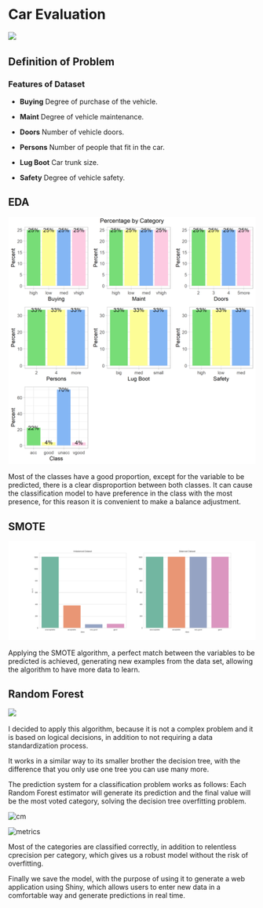 # **Car Evaluation**

<img src = "https://di-uploads-pod5.dealerinspire.com/autocitysd/uploads/2019/03/Used-Car-Evaluation-Checklist.jpg">


## **Definition of Problem**

### **Features of Dataset**


* **Buying** Degree of purchase of the vehicle.

* **Maint** Degree of vehicle maintenance.

* **Doors** Number of vehicle doors.

* **Persons** Number of people that fit in the car.

* **Lug Boot** Car trunk size.

* **Safety** Degree of vehicle safety.

## **EDA**

<img src = "https://github.com/Jesus-Vazquez-A/Car-Evaluation-Proyect/blob/main/img/matrix_barplot.png">

Most of the classes have a good proportion, except for the variable to be predicted, there is a clear disproportion between both classes. It can cause the classification model to have preference in the class with the most presence, for this reason it is convenient to make a balance adjustment.

## **SMOTE**
<img src = "https://github.com/Jesus-Vazquez-A/Car-Evaluation-Proyect/blob/main/img/SMOTE.png">

Applying the SMOTE algorithm, a perfect match between the variables to be predicted is achieved, generating new examples from the data set, allowing the algorithm to have more data to learn.


## **Random Forest**



<img src = "https://ecosistemas.ovacen.com/wp-content/uploads/2018/01/bosque.jpg">


I decided to apply this algorithm, because it is not a complex problem and it is based on logical decisions, in addition to not requiring a data standardization process.

It works in a similar way to its smaller brother the decision tree, with the difference that you only use one tree you can use many more.

The prediction system for a classification problem works as follows: Each Random Forest estimator will generate its prediction and the final value will be the most voted category, solving the decision tree overfitting problem.

![cm](https://user-images.githubusercontent.com/85312561/191783771-8f660ce7-8fdd-4dca-8489-44a68b5770c3.png)

![metrics](https://user-images.githubusercontent.com/85312561/191783785-697f9ac8-278c-41e4-b640-9f2b15f5952e.png)

Most of the categories are classified correctly, in addition to relentless cprecision per category, which gives us a robust model without the risk of overfitting.


Finally we save the model, with the purpose of using it to generate a web application using Shiny, which allows users to enter new data in a comfortable way and generate predictions in real time.
